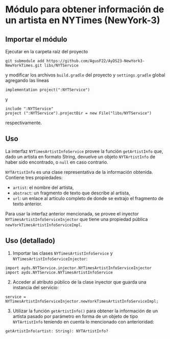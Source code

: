 # Módulo para obtener información de un artista en NYTimes (NewYork-3)

## Importar el módulo
Ejecutar en la carpeta raíz del proyecto
```
git submodule add https://github.com/AgusF22/AyDS23-NewYork3-NewYorkTimes.git libs/NYTService
```
y modificar los archivos `build.gradle` del proyecto y `settings.gradle` global agregando las líneas
```
implementation project(":NYTService")
```
y
```
include ":NYTService"
project (":NYTService").projectDir = new File("libs/NYTService")
```
respectivamente.

## Uso

La interfaz `NYTimesArtistInfoService` provee la función `getArtistInfo` que, dado un artista en formato String, devuelve un objeto `NYTArtistInfo` de haber sido encontrado, o `null` en caso contrario.

`NYTArtistInfo` es una clase representativa de la información obtenida. Contiene tres propiedades:
- `artist`: el nombre del artista,
- `abstract`: un fragmento de texto que describe al artista,
- `url`: un enlace al artículo completo de donde se extrajo el fragmento de texto anterior.

Para usar la interfaz anterior mencionada, se provee el inyector `NYTimesArtistInfoServiceInjector` que tiene una propiedad pública `newYorkTimesArtistInfoServiceImpl`.

## Uso (detallado)

1. Importar las clases `NYTimesArtistInfoService` y `NYTimesArtistInfoServiceInjector`:

```
import ayds.NYTService.injector.NYTimesArtistInfoServiceInjector
import ayds.NYTService.NYTimesArtistInfoService
```
2. Acceder al atributo público de la clase inyector que guarda una instancia del servicio:

```
service = NYTimesArtistInfoServiceInjector.newYorkTimesArtistInfoServiceImpl;
```
3. Utilizar la función `getArtistInfo()` para obtener la información de un artista pasado por parámetro en forma de un objeto de tipo `NYTArtistInfo` teniendo en cuenta lo mencionado con anterioridad:

```
getArtistInfo(artist: String): NYTArtistInfo?
```
